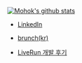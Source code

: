 [![Mohok's github stats](https://readme-stats-2i9gvrzjl.vercel.app/api?username=mohok&count_private=true&show_icons=true)](https://github.com/mohok/github-readme-stats)

* [LinkedIn](https://www.linkedin.com/in/jeonghwaseo)  
* [brunch(kr)](https://brunch.co.kr/@7mbtz)



* [LiveRun 개발 후기](https://www.notion.so/f12/LiveRun-1-0-Overall-9fdc10392b0340ddb39fa46c3f9f7fb1)
